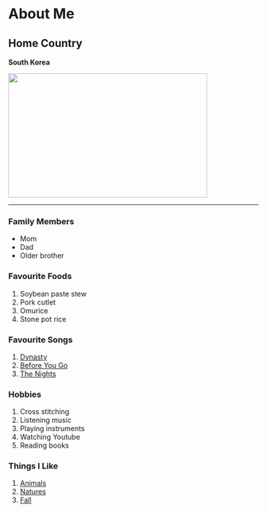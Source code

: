 # **About Me**

## Home Country
**South Korea**

<img src="https://user-images.githubusercontent.com/116816686/198749551-ad00e4b0-de91-4338-97a6-7be93f4c3b0a.png" width="400" height="250">

---

### Family Members
- Mom
- Dad
- Older brother

### Favourite Foods
1. Soybean paste stew
1. Pork cutlet
1. Omurice
1. Stone pot rice

### Favourite Songs
1. [Dynasty](https://www.youtube.com/watch?v=8JSdy3nLLYA "Youtube")
1. [Before You Go](https://www.youtube.com/watch?v=c-KFmp9MMmQ "Youtube")
1. [The Nights](https://www.youtube.com/watch?v=H78YW7ycuwI "Youtube")

### Hobbies
1. Cross stitching
1. Listening music
1. Playing instruments
1. Watching Youtube
1. Reading books

### Things I Like
1. [Animals](https://kids.nationalgeographic.com/animals "Animals-National Geographic Kids")
1. [Natures](https://pixabay.com/images/search/nature/ "Beautiful Nature Pictures")
1. [Fall](https://www.google.com/search?q=fall&tbm=isch&ved=2ahUKEwi7q_7rj4T7AhV0s3IEHZGcC6wQ2-cCegQIABAA&oq=fall&gs_lcp=CgNpbWcQAzIECAAQQzIECAAQQzIECAAQQzIECAAQQzIECAAQQzIECAAQQzIICAAQsQMQgwEyBAgAEEMyBAgAEEMyBwgAEIAEEAM6BwgAELEDEEM6BQgAEIAEUNcLWNcLYP0NaABwAHgAgAFfiAG8AZIBATKYAQCgAQGqAQtnd3Mtd2l6LWltZ8ABAQ&sclient=img&ei=52tcY_ubKPTmytMPkbmu4Ao&bih=725&biw=1625&rlz=1CAJIKU_enCA970CA970&safe=active&ssui=on "Pictures of Fall")
